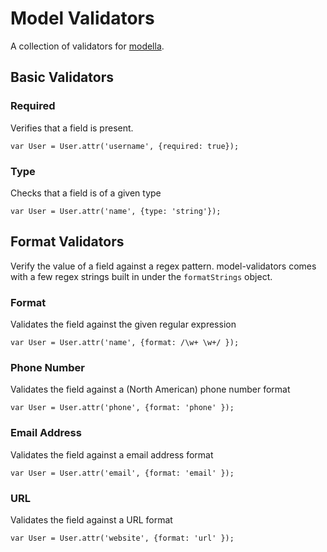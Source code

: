 # Model Validators

A collection of validators for
[modella](https://github.com/MatthewMueller/modella).

## Basic Validators

### Required

Verifies that a field is present.

    var User = User.attr('username', {required: true});

### Type

Checks that a field is of a given type

    var User = User.attr('name', {type: 'string'});


## Format Validators

Verify the value of a field against a regex pattern. model-validators
comes with a few regex strings built in under the `formatStrings`
object.

### Format

Validates the field against the given regular expression

    var User = User.attr('name', {format: /\w+ \w+/ });

### Phone Number

Validates the field against a (North American) phone number format

    var User = User.attr('phone', {format: 'phone' });


### Email Address

Validates the field against a email address format

    var User = User.attr('email', {format: 'email' });

### URL

Validates the field against a URL format

    var User = User.attr('website', {format: 'url' });
